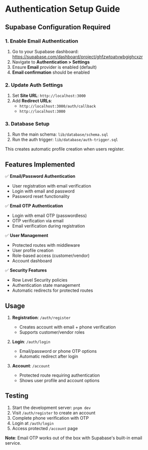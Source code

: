 # Authentication Setup Guide

## Supabase Configuration Required

### 1. Enable Email Authentication

1. Go to your Supabase dashboard: https://supabase.com/dashboard/project/ghfzwtoatvwbgighcxzr
2. Navigate to **Authentication > Settings**
3. Ensure **Email** provider is enabled (default)
4. **Email confirmation** should be enabled

### 2. Update Auth Settings

1. Set **Site URL**: `http://localhost:3000`
2. Add **Redirect URLs**: 
   - `http://localhost:3000/auth/callback`
   - `http://localhost:3000`

### 3. Database Setup

1. Run the main schema: `lib/database/schema.sql`
2. Run the auth trigger: `lib/database/auth-trigger.sql`

This creates automatic profile creation when users register.

## Features Implemented

✅ **Email/Password Authentication**
- User registration with email verification
- Login with email and password
- Password reset functionality

✅ **Email OTP Authentication**  
- Login with email OTP (passwordless)
- OTP verification via email
- Email verification during registration

✅ **User Management**
- Protected routes with middleware
- User profile creation
- Role-based access (customer/vendor)
- Account dashboard

✅ **Security Features**
- Row Level Security policies
- Authentication state management
- Automatic redirects for protected routes

## Usage

1. **Registration**: `/auth/register`
   - Creates account with email + phone verification
   - Supports customer/vendor roles

2. **Login**: `/auth/login`
   - Email/password or phone OTP options
   - Automatic redirect after login

3. **Account**: `/account`
   - Protected route requiring authentication
   - Shows user profile and account options

## Testing

1. Start the development server: `pnpm dev`
2. Visit `/auth/register` to create an account
3. Complete phone verification with OTP
4. Login at `/auth/login`
5. Access protected `/account` page

**Note**: Email OTP works out of the box with Supabase's built-in email service.